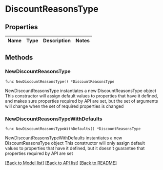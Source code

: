 # DiscountReasonsType

## Properties

Name | Type | Description | Notes
------------ | ------------- | ------------- | -------------

## Methods

### NewDiscountReasonsType

`func NewDiscountReasonsType() *DiscountReasonsType`

NewDiscountReasonsType instantiates a new DiscountReasonsType object
This constructor will assign default values to properties that have it defined,
and makes sure properties required by API are set, but the set of arguments
will change when the set of required properties is changed

### NewDiscountReasonsTypeWithDefaults

`func NewDiscountReasonsTypeWithDefaults() *DiscountReasonsType`

NewDiscountReasonsTypeWithDefaults instantiates a new DiscountReasonsType object
This constructor will only assign default values to properties that have it defined,
but it doesn't guarantee that properties required by API are set


[[Back to Model list]](../README.md#documentation-for-models) [[Back to API list]](../README.md#documentation-for-api-endpoints) [[Back to README]](../README.md)


